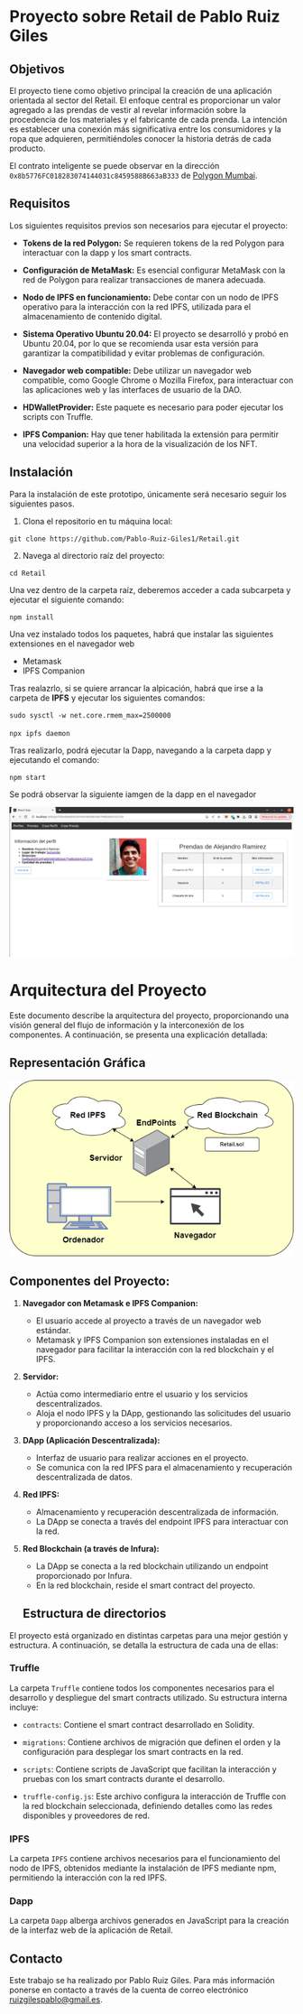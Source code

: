 # Proyecto sobre Retail de Pablo Ruiz Giles

## Objetivos

El proyecto tiene como objetivo principal la creación de una aplicación orientada al sector del Retail. El enfoque central es proporcionar un valor agregado a las prendas de vestir al revelar información sobre la procedencia de los materiales y el fabricante de cada prenda. La intención es establecer una conexión más significativa entre los consumidores y la ropa que adquieren, permitiéndoles conocer la historia detrás de cada producto.

El contrato inteligente se puede observar en la dirección `0x8b5776FC018283074144031c8459588B663aB333` de [Polygon Mumbai](https://mumbai.polygonscan.com/address/0x8b5776FC018283074144031c8459588B663aB333).

## Requisitos

Los siguientes requisitos previos son necesarios para ejecutar el proyecto:

- **Tokens de la red Polygon:** Se requieren tokens de la red Polygon para interactuar con la dapp y los smart contracts.

- **Configuración de MetaMask:** Es esencial configurar MetaMask con la red de Polygon para realizar transacciones de manera adecuada.

- **Nodo de IPFS en funcionamiento:** Debe contar con un nodo de IPFS operativo para la interacción con la red IPFS, utilizada para el almacenamiento de contenido digital.

- **Sistema Operativo Ubuntu 20.04:** El proyecto se desarrolló y probó en Ubuntu 20.04, por lo que se recomienda usar esta versión para garantizar la compatibilidad y evitar problemas de configuración.

- **Navegador web compatible:** Debe utilizar un navegador web compatible, como Google Chrome o Mozilla Firefox, para interactuar con las aplicaciones web y las interfaces de usuario de la DAO.

- **HDWalletProvider:** Este paquete es necesario para poder ejecutar los scripts con Truffle.

- **IPFS Companion:** Hay que tener habilitada la extensión para permitir una velocidad superior a la hora de la visualización de los NFT.


## Instalación

Para la instalación de este prototipo, únicamente será necesario seguir los siguientes pasos.

1. Clona el repositorio en tu máquina local:
```
git clone https://github.com/Pablo-Ruiz-Giles1/Retail.git
```

2. Navega al directorio raíz del proyecto:
```
cd Retail
```

Una vez dentro de la carpeta raíz, deberemos acceder a cada subcarpeta y ejecutar el siguiente comando:
```
npm install
```
Una vez instalado todos los paquetes, habrá que instalar las siguientes extensiones en el navegador web

- Metamask
- IPFS Companion


Tras realazrlo, si se quiere arrancar la alpicación, habrá que irse a la carpeta de **IPFS** y ejecutar los siguientes comandos:
```
sudo sysctl -w net.core.rmem_max=2500000

npx ipfs daemon
```
Tras realizarlo, podrá ejecutar la Dapp, navegando a la carpeta dapp y ejecutando el comando:
```
npm start
```

Se podrá observar la siguiente iamgen de la dapp en el navegador

![Aplicacion](images/pantalla_app.PNG)

# Arquitectura del Proyecto

Este documento describe la arquitectura del proyecto, proporcionando una visión general del flujo de información y la interconexión de los componentes. A continuación, se presenta una explicación detallada:

## Representación Gráfica

![Arquitectura](images/Arquitectura.png)

## Componentes del Proyecto:

1. **Navegador con Metamask e IPFS Companion:**
   - El usuario accede al proyecto a través de un navegador web estándar.
   - Metamask y IPFS Companion son extensiones instaladas en el navegador para facilitar la interacción con la red blockchain y el IPFS.

2. **Servidor:**
   - Actúa como intermediario entre el usuario y los servicios descentralizados.
   - Aloja el nodo IPFS y la DApp, gestionando las solicitudes del usuario y proporcionando acceso a los servicios necesarios.

3. **DApp (Aplicación Descentralizada):**
   - Interfaz de usuario para realizar acciones en el proyecto.
   - Se comunica con la red IPFS para el almacenamiento y recuperación descentralizada de datos.

4. **Red IPFS:**
   - Almacenamiento y recuperación descentralizada de información.
   - La DApp se conecta a través del endpoint IPFS para interactuar con la red.

5. **Red Blockchain (a través de Infura):**
   - La DApp se conecta a la red blockchain utilizando un endpoint proporcionado por Infura.
   - En la red blockchain, reside el smart contract del proyecto.

   ## Estructura de directorios


El proyecto está organizado en distintas carpetas para una mejor gestión y estructura. A continuación, se detalla la estructura de cada una de ellas:

### Truffle

La carpeta `Truffle` contiene todos los componentes necesarios para el desarrollo y despliegue del smart contracts utilizado. Su estructura interna incluye:

- `contracts`: Contiene el smart contract desarrollado en Solidity.

- `migrations`: Contiene archivos de migración que definen el orden y la configuración para desplegar los smart contracts en la red.

- `scripts`: Contiene scripts de JavaScript que facilitan la interacción y pruebas con los smart contracts durante el desarrollo.

- `truffle-config.js`: Este archivo configura la interacción de Truffle con la red blockchain seleccionada, definiendo detalles como las redes disponibles y proveedores de red.

### IPFS

La carpeta `IPFS` contiene archivos necesarios para el funcionamiento del nodo de IPFS, obtenidos mediante la instalación de IPFS mediante npm, permitiendo la interacción con la red IPFS.

### Dapp

La carpeta `Dapp` alberga archivos generados en JavaScript para la creación de la interfaz web de la aplicación de Retail.

## Contacto

Este trabajo se ha realizado por Pablo Ruiz Giles. Para más información ponerse en contacto a través de la cuenta de correo electrónico ruizgilespablo@gmail.es.


